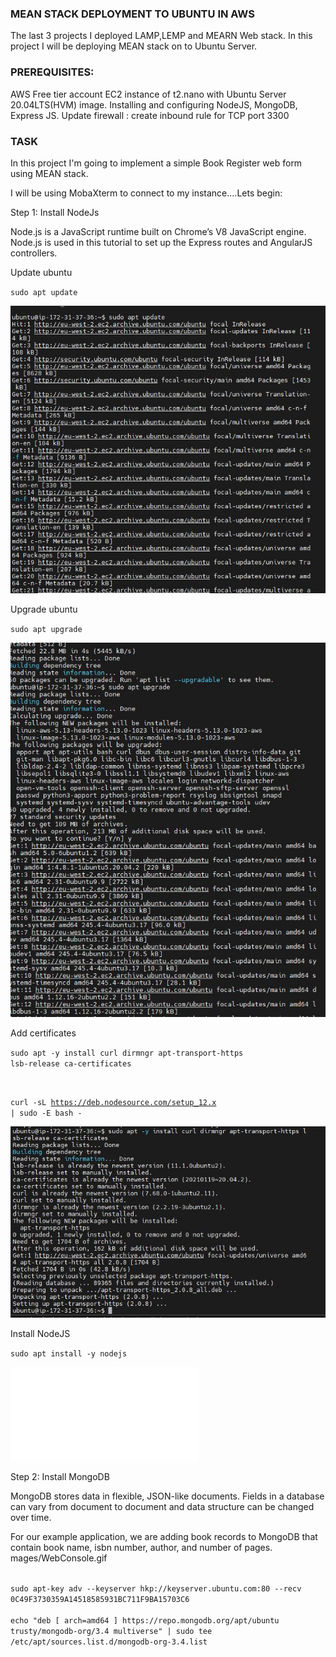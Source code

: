 ### MEAN STACK DEPLOYMENT TO UBUNTU IN AWS

The last 3 projects I deployed LAMP,LEMP and MEARN Web stack. In this project I will be deploying MEAN stack on to Ubuntu Server.

### PREREQUISITES:
AWS Free tier account
EC2 instance of t2.nano with Ubuntu Server 20.04LTS(HVM) image. 
Installing and configuring NodeJS, MongoDB, Express JS.
Update firewall : create inbound rule for TCP port 3300

### TASK

In this project I'm going to implement a simple Book Register web form using MEAN stack.

I will be using MobaXterm to connect to my instance....Lets begin:

Step 1: Install NodeJs

Node.js is a JavaScript runtime built on Chrome’s V8 JavaScript engine. Node.js is used in this tutorial to set up the Express routes and AngularJS controllers.

Update ubuntu

<code>sudo apt update</code>

![alt text](./Images/sudo%20update.JPG)

Upgrade ubuntu

<code>sudo apt upgrade</code>

![alt text](./Images/sudo%20apt%20upgrade.JPG)

Add certificates

<code>sudo apt -y install curl dirmngr apt-transport-https lsb-release ca-certificates

curl -sL https://deb.nodesource.com/setup_12.x | sudo -E bash -
</code>

![alt text](./Images/add%20certificates.JPG)

Install NodeJS

<code>sudo apt install -y nodejs</code>

![alt text](./Images/install%20Node.JS)

Step 2: Install MongoDB

MongoDB stores data in flexible, JSON-like documents. Fields in a database can vary from document to document and data structure can be changed over time. 

For our example application, we are adding book records to MongoDB that contain book name, isbn number, author, and number of pages.
mages/WebConsole.gif

<code>
sudo apt-key adv --keyserver hkp://keyserver.ubuntu.com:80 --recv 0C49F3730359A14518585931BC711F9BA15703C6
</code>



<code>
echo "deb [ arch=amd64 ] https://repo.mongodb.org/apt/ubuntu trusty/mongodb-org/3.4 multiverse" | sudo tee /etc/apt/sources.list.d/mongodb-org-3.4.list
</code>

